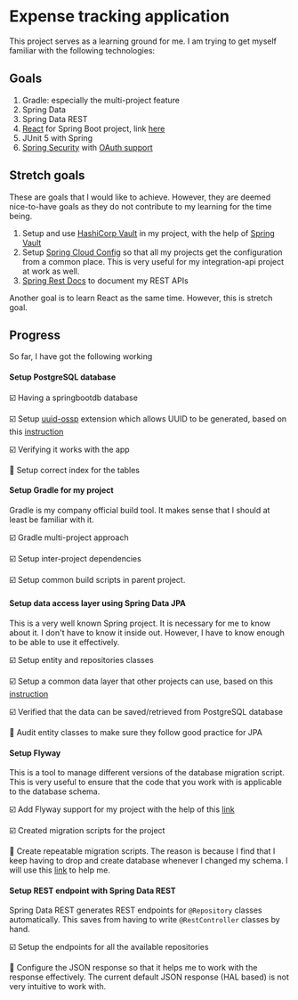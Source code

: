 # Expense tracking application
This project serves as a learning ground for me. I am trying to get myself familiar with the following technologies:

## Goals
1. Gradle: especially the multi-project feature
2. Spring Data
3. Spring Data REST 
4. [React](https://reactjs.org/) for Spring Boot project, link [here](https://developer.okta.com/blog/2018/07/19/simple-crud-react-and-spring-boot) 
5. JUnit 5 with Spring
6. [Spring Security](https://spring.io/projects/spring-security#learn) with [OAuth support](https://spring.io/projects/spring-security-oauth)

## Stretch goals
These are goals that I would like to achieve. However, they are deemed nice-to-have goals as they do not contribute to my learning for the time being.

1. Setup and use [HashiCorp Vault](https://www.vaultproject.io/) in my project, with the help of [Spring Vault](https://docs.spring.io/spring-vault/docs/current/reference/html/index.html)
2. Setup [Spring Cloud Config](https://cloud.spring.io/spring-cloud-static/spring-cloud-config/2.1.0.RELEASE/single/spring-cloud-config.html) so that all my projects get the configuration from a common place. This is very useful for my integration-api project at work as well.
3. [Spring Rest Docs](https://spring.io/projects/spring-restdocs) to document my REST APIs

Another goal is to learn React as the same time. However, this is  stretch goal. 

## Progress
So far, I have got the following working

#### Setup PostgreSQL database

  :ballot_box_with_check: Having a springbootdb database 
  
  :ballot_box_with_check: Setup [uuid-ossp](https://www.postgresql.org/docs/current/uuid-ossp.html) extension which allows UUID to be generated, based on this [instruction](https://www.postgresql.org/message-id/C5EBF511-835E-4F24-A4E4-6CC0119F48E4@me.com)
  
  :ballot_box_with_check: Verifying it works with the app
  
  :black_square_button: Setup correct index for the tables
  
#### Setup Gradle for my project
Gradle is my company official build tool. It makes sense that I should at least be familiar with it.

  :ballot_box_with_check: Gradle multi-project approach

  :ballot_box_with_check: Setup inter-project dependencies

  :ballot_box_with_check: Setup common build scripts in parent project.

#### Setup data access layer using Spring Data JPA
This is a very well known Spring project. It is necessary for me to know about it. I don't have to know it inside out. However, I have to know enough to be able to use it effectively.   
 
  :ballot_box_with_check: Setup entity and repositories classes
  
  :ballot_box_with_check: Setup a common data layer that other projects can use, based on this [instruction](https://stackoverflow.com/questions/55728878/scan-repositories-in-another-package)
  
  :ballot_box_with_check: Verified that the data can be saved/retrieved from PostgreSQL database
  
  :black_square_button: Audit entity classes to make sure they follow good practice for JPA

#### Setup Flyway
This is a tool to manage different versions of the database migration script. This is very useful to ensure that the code that you work with is applicable to the database schema.
  
  :ballot_box_with_check: Add Flyway support for my project with the help of this [link](https://docs.spring.io/spring-boot/docs/current/reference/html/howto-database-initialization.html#howto-execute-flyway-database-migrations-on-startup)
  
  :ballot_box_with_check: Created migration scripts for the project
  
  :black_square_button: Create repeatable migration scripts. The reason is because I find that I keep having to drop and create database whenever I changed my schema. I will use this [link](https://flywaydb.org/documentation/migrations#repeatable-migrations) to help me.    
  
#### Setup REST endpoint with Spring Data REST
Spring Data REST generates REST endpoints for `@Repository` classes automatically. This saves from having to write `@RestController` classes by hand.

  :ballot_box_with_check: Setup the endpoints for all the available repositories
  
  :black_square_button: Configure the JSON response so that it helps me to work with the response effectively. The current default JSON response (HAL based) is not very intuitive to work with. 